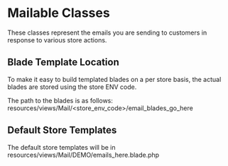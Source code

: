 # Mailable Classes

These classes represent the emails you are sending to customers in response to various store actions.

## Blade Template Location

To make it easy to build templated blades on a per store basis, the actual blades are stored using the store ENV code.

The path to the blades is as follows: resources/views/Mail/<store_env_code>/email_blades_go_here

## Default Store Templates

The default store templates will be in resources/views/Mail/DEMO/emails_here.blade.php

